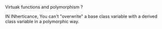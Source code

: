 Virtuak functions and polymorphism ? 

IN INherticance, You can't "overwrite" a base class variable with a derived class variable in a polymorphic way.
